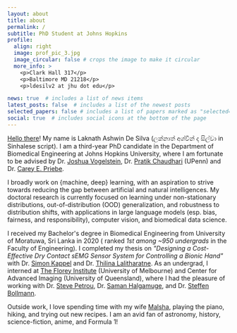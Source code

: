 ```yaml
---
layout: about
title: about
permalink: /
subtitle: PhD Student at Johns Hopkins
profile:
  align: right
  image: prof_pic_3.jpg
  image_circular: false # crops the image to make it circular
  more_info: >
    <p>Clark Hall 317</p>
    <p>Baltimore MD 21218</p>
    <p>ldesilv2 at jhu dot edu</p>

news: true  # includes a list of news items
latest_posts: false  # includes a list of the newest posts
selected_papers: false # includes a list of papers marked as "selected={true}"
social: true  # includes social icons at the bottom of the page
---
```

[Hello there](https://www.youtube.com/watch?v=rEq1Z0bjdwc)! My name is Laknath Ashwin De Silva (ලක්නාත් අශ්වි​න් ද සිල්වා in Sinhalese script). I am a third-year PhD candidate in the Department of Biomedical Engineering at Johns Hopkins University, where I am fortunate to be advised by Dr. [Joshua Vogelstein](https://scholar.google.com/citations?user=DWPfdT4AAAAJ&hl=en), Dr. [Pratik Chaudhari](https://scholar.google.com/citations?user=c_z5hWEAAAAJ&hl=en) (UPenn) and Dr. [Carey E. Priebe](https://scholar.google.com/citations?user=clTVC4UAAAAJ&hl=en).

I broadly work on {machine, deep} learning, with an aspiration to strive towards reducing the gap between artificial and natural intelligences. My doctoral research is currently focused on learning under non-stationary distributions, out-of-distribution (OOD) generalization, and robustness to distribution shifts, with applications in large language models (esp. bias, fairness, and responsibility), computer vision, and biomedical data science.

I received my Bachelor's degree in Biomedical Engineering from University of Moratuwa, Sri Lanka in 2020 ( ranked *1st among ~950 undergrads* in the Faculty of Engineering). I completed my thesis on *"Designing a Cost-Effective Dry Contact sEMG Sensor System for Controlling a Bionic Hand"* with Dr. [Simon Kappel](https://scholar.google.com/citations?user=HTFY3fsAAAAJ&hl=en) and Dr. [Thilina Lalitharatne](https://scholar.google.com/citations?user=0NvOK1kAAAAJ&hl=en). As an undergrad, I interned at [The Florey Institute](https://florey.edu.au/) (University of Melbourne) and Center for Advanced Imaging (University of Queensland), where I had the pleasure of working with Dr. [Steve Petrou](https://www.florey.edu.au/science-research/scientist-directory/professor-steven-petrou), Dr. [Saman Halgamuge](https://scholar.google.com.au/citations?user=9cafqywAAAAJ&hl=en), and Dr. [Steffen Bollmann](https://scholar.google.com/citations?user=HmXlj24AAAAJ&hl=en).

Outside work, I love spending time with my wife [Malsha](https://malshav.github.io/), playing the piano, hiking, and trying out new recipes. I am an avid fan of astronomy, history, science-fiction, anime, and Formula 1!

<!-- my twitter feed -->
<!-- {% twitter https://twitter.com/AshwindeSilva1 maxwidth=500 limit=3 %} -->